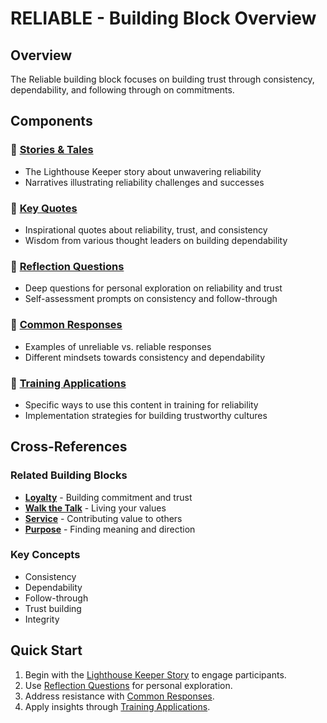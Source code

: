 # RELIABLE - Building Block Overview

## Overview
The Reliable building block focuses on building trust through consistency, dependability, and following through on commitments.

## Components

### 📖 [Stories & Tales](stories-tales.md)
- The Lighthouse Keeper story about unwavering reliability
- Narratives illustrating reliability challenges and successes

### 💬 [Key Quotes](key-quotes.md)
- Inspirational quotes about reliability, trust, and consistency
- Wisdom from various thought leaders on building dependability

### 🤔 [Reflection Questions](reflection-questions.md)
- Deep questions for personal exploration on reliability and trust
- Self-assessment prompts on consistency and follow-through

### 💭 [Common Responses](common-responses.md)
- Examples of unreliable vs. reliable responses
- Different mindsets towards consistency and dependability

### 🎯 [Training Applications](training-applications.md)
- Specific ways to use this content in training for reliability
- Implementation strategies for building trustworthy cultures

## Cross-References

### Related Building Blocks
- **[Loyalty](../loyalty/README.md)** - Building commitment and trust
- **[Walk the Talk](../walk-the-talk/README.md)** - Living your values
- **[Service](../service/README.md)** - Contributing value to others
- **[Purpose](../purpose/README.md)** - Finding meaning and direction

### Key Concepts
- Consistency
- Dependability
- Follow-through
- Trust building
- Integrity

## Quick Start
1. Begin with the [Lighthouse Keeper Story](stories-tales.md) to engage participants.
2. Use [Reflection Questions](reflection-questions.md) for personal exploration.
3. Address resistance with [Common Responses](common-responses.md).
4. Apply insights through [Training Applications](training-applications.md).
